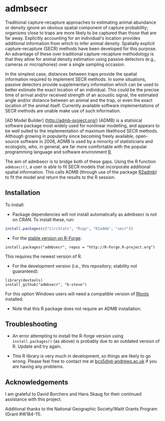 # admbsecr

Traditional capture-recapture approaches to estimating animal abundance or density ignore an obvious spatial component of capture probability; organisms close to traps are more likely to be captured than those that are far away. Explicitly accounting for an individual's location provides additional information from which to infer animal density. Spatially explicit capture-recapture (SECR) methods have been developed for this purpose. An advantage of these over traditional capture-recapture methodology is that they allow for animal density estimation using passive detectors (e.g., cameras or microphones) over a single sampling occasion.

In the simplest case, distances between traps provide the spatial information required to implement SECR methods. In some situations, passive detectors provide supplementary information which can be used to better estimate the exact location of an individual. This could be the precise time of arrival and/or received strength of an acoustic signal, the estimated angle and/or distance between an animal and the trap, or even the exact location of the animal itself. Currently available software implementations of SECR methods are unable make use of such information.

[AD Model Builder] (http://admb-project.org/) (ADMB) is a statisical software package most widely used for nonlinear modelling, and appears to be well suited to the implementation of maximum likelihood SECR methods. Although growing in popularity since becoming freely available, open-source software in 2008, ADMB is used by a minority of statisticians and ecologists, who, in general, are far more comfortable with the popular programming language and software environment [R](http://www.r-project.org).

The aim of admbsecr is to bridge both of these gaps. Using the R function `admbsecr()`, a user is able to fit SECR models that incorporate additional spatial information. This calls ADMB (through use of the package [R2admb](https://github.com/bbolker/R2admb)) to fit the model and return the results to the R session.

## Installation

To install:

* Package dependencies will not install automatically as admbsecr is not on CRAN. To install these, run:
```r
install.packages(c("CircStats", "Rcpp", "R2admb", "secr"))
```

* For the [stable version on R-Forge](https://r-forge.r-project.org/projects/admbsecr/):
```
install.packages("admbsecr", repos = "http://R-Forge.R-project.org")
```
This requires the newest version of R.

* For the development version (i.e., this repository; stability not guaranteed):
```
library(devtools)
install_github("admbsecr", "b-steve")
```
For this option Windows users will need a compatible version of [Rtools](http://cran.r-project.org/bin/windows/Rtools/) installed.

* Note that this R package does not require an ADMB installation.

## Troubleshooting

* An error attempting to install the R-forge version using `install.packages()` (as above) is probably due to an outdated version of R. Update and try again.

* This R library is very much in development, so things are likely to go wrong. Please feel free to contact me at bcs5@st-andrews.ac.uk if you are having any problems.

## Acknowledgements

I am grateful to David Borchers and Hans Skaug for their continued assistance with this project.

Additional thanks to the National Geographic Society/Waitt Grants Program (Grant #W184-11).
